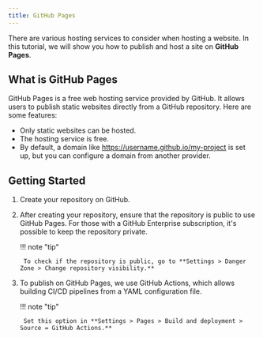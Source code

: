 ```yaml
---
title: GitHub Pages
---
```


There are various hosting services to consider when hosting a website. In this tutorial, we will show you how to publish and host a site on **GitHub Pages**.

## What is GitHub Pages

GitHub Pages is a free web hosting service provided by GitHub. It allows users to publish static websites directly from a GitHub repository.
Here are some features:

- Only static websites can be hosted.
- The hosting service is free.
- By default, a domain like https://username.github.io/my-project is set up, but you can configure a domain from another provider.

## Getting Started

1. Create your repository on GitHub.
2. After creating your repository, ensure that the repository is public to use GitHub Pages. For those with a GitHub Enterprise subscription, it's possible to keep the repository private.

    !!! note "tip"
    
        To check if the repository is public, go to **Settings > Danger Zone > Change repository visibility.**

3. To publish on GitHub Pages, we use GitHub Actions, which allows building CI/CD pipelines from a YAML configuration file. 
    
    !!! note "tip"
    
        Set this option in **Settings > Pages > Build and deployment > Source = GitHub Actions.**
